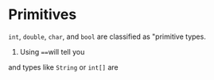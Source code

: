 # Primitives

`int`, `double`, `char`, and `bool` are classified as "primitive types. 

1. Using `==`will tell you 

 and types like `String` or `int[]` are
